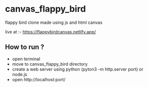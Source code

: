 # canvas_flappy_bird
flappy bird clone made using js and html canvas

live at :- https://flappybirdcanvas.netlify.app/


## How to run ?
- open terminal
- move to canvas_flappy_bird directory
- create a web server using python (pyton3 -m http.server port) or node.js
- open http://localhost:port/
